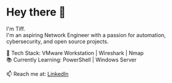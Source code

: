# Hey there 👋

I'm Tiff.  
I'm an aspiring Network Engineer with a passion for automation, cybersecurity, and open source projects.

🔧 Tech Stack: VMware Workstation | Wireshark | Nmap  
📚 Currently Learning: PowerShell | Windows Server 

📫 Reach me at: [LinkedIn](https://www.linkedin.com/in/tyh-nichols)


<!--
#edit later
**tyhnichols/tyhnichols** is a ✨ _special_ ✨ repository because its `README.md` (this file) appears on your GitHub profile.

Here are some ideas to get you started:

- 🔭 I’m currently working on ...
- 🌱 I’m currently learning ...
- 👯 I’m looking to collaborate on ...
- 🤔 I’m looking for help with ...
- 💬 Ask me about ...
- 📫 How to reach me: ...
- 😄 Pronouns: ...
- ⚡ Fun fact: ...
-->
